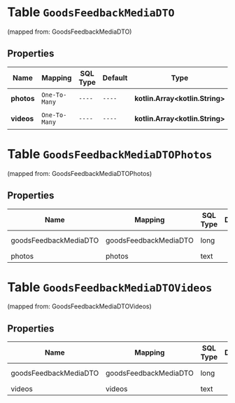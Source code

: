 
# Table `GoodsFeedbackMediaDTO`
(mapped from: GoodsFeedbackMediaDTO)

## Properties
Name | Mapping | SQL Type | Default | Type | Description | Notes
---- | ------- | -------- | ------- | ---- | ----------- | -----
**photos** | `One-To-Many` | `----` | `----`  | **kotlin.Array&lt;kotlin.String&gt;** | Ссылки на фото. |  [optional]
**videos** | `One-To-Many` | `----` | `----`  | **kotlin.Array&lt;kotlin.String&gt;** | Ссылки на видео. |  [optional]


# **Table `GoodsFeedbackMediaDTOPhotos`**
(mapped from: GoodsFeedbackMediaDTOPhotos)

## Properties
Name | Mapping | SQL Type | Default | Type | Description | Notes
---- | ------- | -------- | ------- | ---- | ----------- | -----
goodsFeedbackMediaDTO | goodsFeedbackMediaDTO | long | | kotlin.Long | Primary Key | *one*
photos | photos | text | | kotlin.String | Foreign Key | *many*



# **Table `GoodsFeedbackMediaDTOVideos`**
(mapped from: GoodsFeedbackMediaDTOVideos)

## Properties
Name | Mapping | SQL Type | Default | Type | Description | Notes
---- | ------- | -------- | ------- | ---- | ----------- | -----
goodsFeedbackMediaDTO | goodsFeedbackMediaDTO | long | | kotlin.Long | Primary Key | *one*
videos | videos | text | | kotlin.String | Foreign Key | *many*



